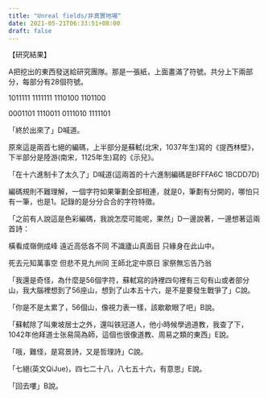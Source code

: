 ```yaml
---
title: "Unreal fields/非真實地場"
date: 2021-05-21T06:33:51+08:00
draft: false
---
```

【研究結果】

A把挖出的東西發送給研究團隊。那是一張紙，上面畫滿了符號。共分上下兩部分，每部分有28個符號。

1011111
1111111
1110100
1101100

0001101
1110011
0111010
1111101

「終於出來了」D喊道。

原來這是兩首七絕的編碼，上半部分是蘇軾(北宋，1037年生)寫的《提西林壁》，下半部分是陸游(南宋，1125年生)寫的《示兒》。

「在十六進制卡了太久了」D喊道(這兩首的十六進制編碼是BFFFA6C 1BCDD7D)

編碼規則不難理解，一個字符如果筆劃全部相連，就是0，筆劃有分開的，哪怕只有一筆，也是1。記錄的是分分合合的字符特徵。

「之前有人說這是色彩編碼，我說怎麼可能呢，果然」D一邊說著，一邊想著這兩首詩：

橫看成嶺側成峰
遠近高低各不同
不識廬山真面目
只緣身在此山中。

死去元知萬事空
但悲不見九州同
王師北定中原日
家祭無忘告乃翁

「我還是奇怪，為什麼是56個字符，蘇軾寫的詩裡四句裡有三句有山或者部分山，我大腦裡想到了56座山，想到了山本五十六，是不是要發生戰爭了」C說。

「你是不是太累了，56個山，像視力表一樣，該歇歇眼了吧」B說。

「蘇軾除了叫東坡居士之外，還叫铁冠道人，他小時候學過道教，我查了下，1042年他拜道士张易简為師，這個也很像道教、周易之類的東西」E說。

「哦，難怪，是寫景詩，又是哲理詩」C說。

「七絕(英文QiJue)，四七二十八，八七五十六，有意思」E說。

「回去嘍」B說。